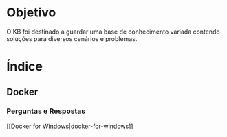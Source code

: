 # Objetivo
O KB foi destinado a guardar uma base de conhecimento variada contendo soluções para diversos cenários e problemas.

# Índice

## Docker 

### Perguntas e Respostas

[[Docker for Windows|docker-for-windows]]
